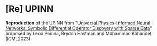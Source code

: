 # [Re] UPINN
**Reproduction** of the UPINN from "<a href="https://openreview.net/forum?id=FREvWGzoRu">Universal Physics-Informed Neural Networks: Symbolic Differential Operator Discovery with Sparse Data</a>" proposed by Lena Podina, Brydon Eastman and Mohammad Kohandel (ICML2023)

